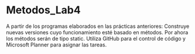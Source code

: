 # Metodos_Lab4
A partir de los programas elaborados en las prácticas anteriores:  Construye nuevas versiones cuyo funcionamiento esté basado en métodos.   Por ahora los métodos serán de tipo static.  Utiliza GitHub para el control de código y Microsoft Planner para asignar las tareas. 
